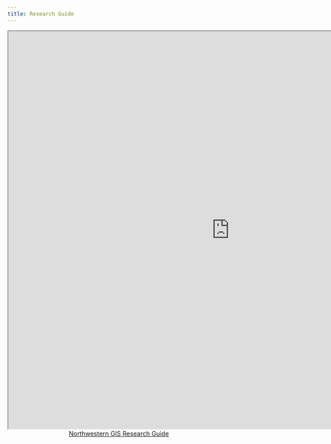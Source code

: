 ```yaml
---
title: Research Guide
---
```

<html>
<center><iframe src="https://libguides.northwestern.edu/gis" width=1000px height=900px></iframe>
  <br>
  <a href="https://libguides.northwestern.edu/gis">Northwestern GIS Research Guide</a></center>
  </html>
